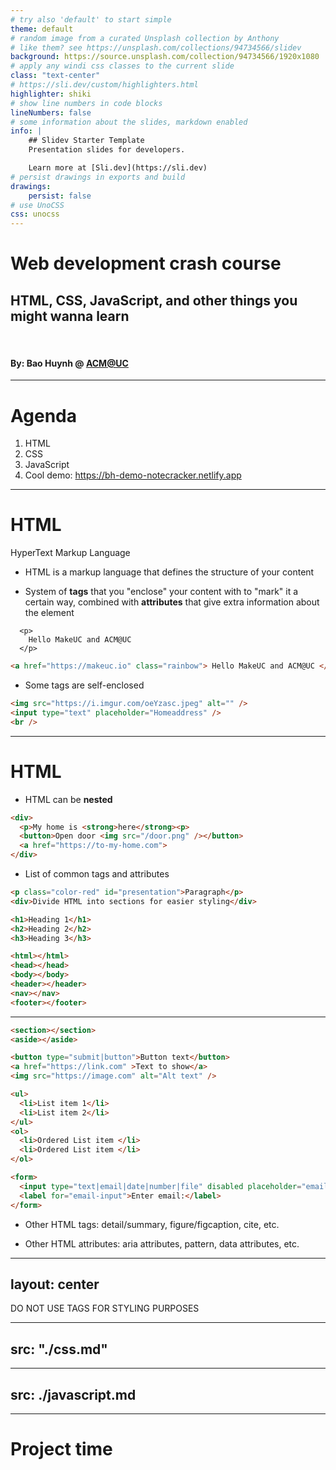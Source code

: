 ```yaml
---
# try also 'default' to start simple
theme: default
# random image from a curated Unsplash collection by Anthony
# like them? see https://unsplash.com/collections/94734566/slidev
background: https://source.unsplash.com/collection/94734566/1920x1080
# apply any windi css classes to the current slide
class: "text-center"
# https://sli.dev/custom/highlighters.html
highlighter: shiki
# show line numbers in code blocks
lineNumbers: false
# some information about the slides, markdown enabled
info: |
    ## Slidev Starter Template
    Presentation slides for developers.

    Learn more at [Sli.dev](https://sli.dev)
# persist drawings in exports and build
drawings:
    persist: false
# use UnoCSS
css: unocss
---
```


# Web development crash course

## HTML, CSS, JavaScript, and other things you might wanna learn

<br/>

#### By: Bao Huynh @ [ACM@UC](https://acmatuc.org)

---

# Agenda

1. HTML
2. CSS
3. JavaScript
4. Cool demo: https://bh-demo-notecracker.netlify.app

---

# HTML

HyperText Markup Language

<v-clicks>

-   HTML is a markup language that defines the structure of your content

-   System of **tags** that you "enclose" your content with to "mark" it a certain way, combined with **attributes** that
    give extra information about the element

```html{1|3|2|all}
  <p>
    Hello MakeUC and ACM@UC
  </p>
```

```html
<a href="https://makeuc.io" class="rainbow"> Hello MakeUC and ACM@UC </a>
```

-   Some tags are self-enclosed
```html
<img src="https://i.imgur.com/oeYzasc.jpeg" alt="" />
<input type="text" placeholder="Homeaddress" />
<br />
```

</v-clicks>

---

# HTML


<v-clicks>

-   HTML can be **nested**

```html
<div>
  <p>My home is <strong>here</strong><p>
  <button>Open door <img src="/door.png" /></button>
  <a href="https://to-my-home.com">
</div>
```

- List of common tags and attributes
```html
<p class="color-red" id="presentation">Paragraph</p>
<div>Divide HTML into sections for easier styling</div>

<h1>Heading 1</h1>
<h2>Heading 2</h2>
<h3>Heading 3</h3>

<html></html>
<head></head>
<body></body>
<header></header>
<nav></nav>
<footer></footer>
```
</v-clicks>

---

```html
<section></section>
<aside></aside>

<button type="submit|button">Button text</button>
<a href="https://link.com" >Text to show</a>
<img src="https://image.com" alt="Alt text" />

<ul>
  <li>List item 1</li>
  <li>List item 2</li>
</ul>
<ol>
  <li>Ordered List item </li>
  <li>Ordered List item </li>
</ol>

<form>
  <input type="text|email|date|number|file" disabled placeholder="email" id="email-input" required="true"/>
  <label for="email-input">Enter email:</label>
</form>
```

<v-clicks>

- Other HTML tags: detail/summary, figure/figcaption, cite, etc.

- Other HTML attributes: aria attributes, pattern, data attributes, etc.

</v-clicks>

---
layout: center
---

<div class="text-6xl leading-loose text-center text-red-800 font-bold mt-5">
  DO NOT USE TAGS FOR STYLING PURPOSES
</div>

---
src: "./css.md"
---
<!-- CSS Page loaded-->
---
src: ./javascript.md
---
<!-- JavaScript page loaded -->
---

# Project time